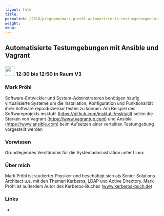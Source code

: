 ```yaml
---
layout: talk
title:
permalink: /2018/programm/mark-proehl-automatisierte-testumgebungen-mit-ansible-und-vagrant/
weight:
menu:
---
```

## Automatisierte Testumgebungen mit Ansible und Vagrant

### <img height = "32" src="../../../images/talk.svg"> 12:30 bis 12:50 in Raum V3

### Mark Pröhl

Software-Entwickler und System-Adminstratoren benötigen häufig virtualisierte Systeme um die Installation, Konfiguration und Funktionalität ihrer Software reproduzierbar testen zu können. Am Beispiel des Softwareprojekts msktutil (https://github.com/msktutil/msktutil) sollen die Stärken von Vagrant (https://www.vagrantup.com) und Ansible (https://www.ansible.com) beim Aufsetzen einer verteilten Testumgebung vorgestellt werden

### Vorwissen

Grundlegendes Verständnis für die Systemadministration unter Linux

### Über mich

Mark Pröhl ist studierter Physiker und beschäftigt sich als Senior Solutions Architect u.a. mit den Themen Kerberos, LDAP und Active Directory.  Mark Pröhl ist außerdem Autor des Kerberos-Buches (www.kerberos-buch.de)

### Links

- <a href="" target="_blank"></a>